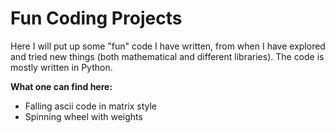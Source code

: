 # Fun Coding Projects
Here I will put up some "fun" code I have written, from when I have explored and tried new things (both mathematical and different libraries). The code is mostly written in Python.

**What one can find here:**
- Falling ascii code in matrix style
- Spinning wheel with weights

